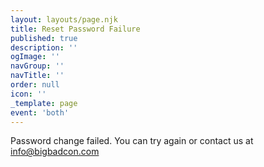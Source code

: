 ```yaml
---
layout: layouts/page.njk
title: Reset Password Failure
published: true
description: ''
ogImage: ''
navGroup: ''
navTitle: ''
order: null
icon: ''
_template: page
event: 'both'
---
```


Password change failed. You can try again or contact us at [info@bigbadcon.com](email:info@bigbadcon.com)
